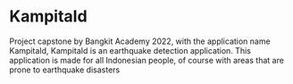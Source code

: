 # KampitaId
Project capstone by Bangkit Academy 2022, with the application name KampitaId, KampitaId is an earthquake detection application. This application is made for all Indonesian people, of course with areas that are prone to earthquake disasters

